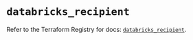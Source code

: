 # `databricks_recipient`

Refer to the Terraform Registry for docs: [`databricks_recipient`](https://registry.terraform.io/providers/databricks/databricks/1.64.0/docs/resources/recipient).

